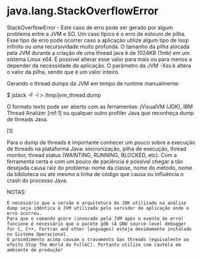 java.lang.StackOverflowError
============================

  StackOverflowError - Este caso de erro pode ser gerado por algum problema entre a JVM e SO. Um caso típico é o erro de estouro de pilha. Esse tipo de erro pode ocorrer caso a aplicação utilize algum tipo de loop infinito ou uma recursividade muito profunda. O tamanho da pilha alocada pela JVM durante a criação de uma thread java é de 1024KB (1mb) em um sistema Linux x64. É possível alterar esse valor para mais ou para menos a depender da necessidade da aplicação. O parâmetro da JVM -Xss:<n>k altera o valor da pilha, sendo que <n> é um valor inteiro.


Gerando o thread dumps da JVM em tempo de runtime manualmente:

  $ jstack -F -l <PID> > /tmp/jvm_thread.dump

  O formato texto pode ser aberto com as ferramentas: jVisualVM (JDK), IBM Thread Analizer [ref:1] ou qualquer outro profiler Java que reconheça dump de threads Java.

  [1] 

  Para o dump de threads é importante conhecer um pouco sobre a execução de threads na plataforma Java: sincronização, pilha de execução, thread monitor, thread status (WAINTING, RUNNING, BLOCKED, etc). Com a ferramenta certa e com um pouco de paciência é possível chegar a tão desejada causa raiz do problema: nome da classe, nome do método, nome da biblioteca ou até mesmo a linha de código que causa ou influência o crash do processo Java.

NOTAS:

    É necessário que a versão e arquitetura do JDK utilizado na análise dump seja idêntica à JVM utilizada pelo servidor de aplicação onde o erro ocorreu.
    Para que o comando gcore (invocado pela JVM após o evento de erro) funcione é necessário que o pacote gdb (A GNU source-level debugger for C, C++, Fortran and other languages) esteja devidamente instalado no Sistema Operacional.
    O procedimento acima causam o travamento das threads (equivalente ao efeito Stop The World do FullGC). Portanto utilize com cautela em ambiente de produção!

